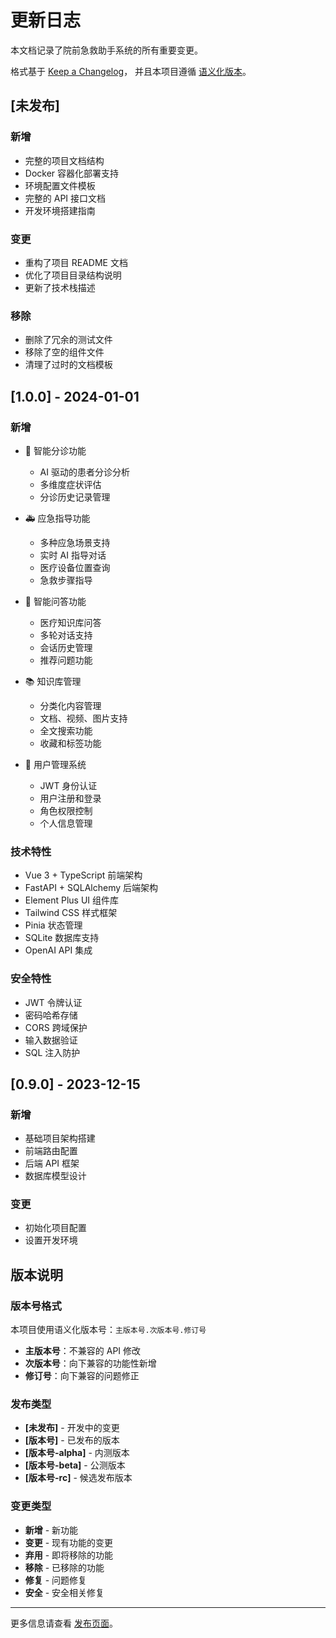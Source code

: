 # 更新日志

本文档记录了院前急救助手系统的所有重要变更。

格式基于 [Keep a Changelog](https://keepachangelog.com/zh-CN/1.0.0/)，
并且本项目遵循 [语义化版本](https://semver.org/lang/zh-CN/)。

## [未发布]

### 新增

- 完整的项目文档结构
- Docker 容器化部署支持
- 环境配置文件模板
- 完整的 API 接口文档
- 开发环境搭建指南

### 变更

- 重构了项目 README 文档
- 优化了项目目录结构说明
- 更新了技术栈描述

### 移除

- 删除了冗余的测试文件
- 移除了空的组件文件
- 清理了过时的文档模板

## [1.0.0] - 2024-01-01

### 新增

- 🏥 智能分诊功能
  - AI 驱动的患者分诊分析
  - 多维度症状评估
  - 分诊历史记录管理
- 🚑 应急指导功能

  - 多种应急场景支持
  - 实时 AI 指导对话
  - 医疗设备位置查询
  - 急救步骤指导

- 🤖 智能问答功能

  - 医疗知识库问答
  - 多轮对话支持
  - 会话历史管理
  - 推荐问题功能

- 📚 知识库管理

  - 分类化内容管理
  - 文档、视频、图片支持
  - 全文搜索功能
  - 收藏和标签功能

- 🔐 用户管理系统
  - JWT 身份认证
  - 用户注册和登录
  - 角色权限控制
  - 个人信息管理

### 技术特性

- Vue 3 + TypeScript 前端架构
- FastAPI + SQLAlchemy 后端架构
- Element Plus UI 组件库
- Tailwind CSS 样式框架
- Pinia 状态管理
- SQLite 数据库支持
- OpenAI API 集成

### 安全特性

- JWT 令牌认证
- 密码哈希存储
- CORS 跨域保护
- 输入数据验证
- SQL 注入防护

## [0.9.0] - 2023-12-15

### 新增

- 基础项目架构搭建
- 前端路由配置
- 后端 API 框架
- 数据库模型设计

### 变更

- 初始化项目配置
- 设置开发环境

## 版本说明

### 版本号格式

本项目使用语义化版本号：`主版本号.次版本号.修订号`

- **主版本号**：不兼容的 API 修改
- **次版本号**：向下兼容的功能性新增
- **修订号**：向下兼容的问题修正

### 发布类型

- **[未发布]** - 开发中的变更
- **[版本号]** - 已发布的版本
- **[版本号-alpha]** - 内测版本
- **[版本号-beta]** - 公测版本
- **[版本号-rc]** - 候选发布版本

### 变更类型

- **新增** - 新功能
- **变更** - 现有功能的变更
- **弃用** - 即将移除的功能
- **移除** - 已移除的功能
- **修复** - 问题修复
- **安全** - 安全相关修复

---

更多信息请查看 [发布页面](https://github.com/your-repo/releases)。
